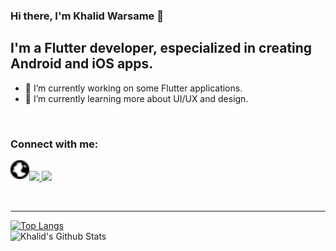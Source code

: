 ### Hi there, I'm Khalid Warsame 👋

## I'm a Flutter developer, especialized in creating Android and iOS apps.
- 🔭 I’m currently working on some Flutter applications.
- 🌱 I’m currently learning more about UI/UX  and design.

<br />

### Connect with me:

<p >

  [<img align="left" alt="khalidwar.com" width="30px" src="https://raw.githubusercontent.com/iconic/open-iconic/master/svg/globe.svg" />][website]  
  <a href="https://twitter.com/RealKhalidWar">
      <img src="https://img.shields.io/badge/twitter-%231DA1F2.svg?&style=for-the-badge&logo=twitter&logoColor=white" /> 
  <a href="https://www.linkedin.com/in/khalidwar/">
      <img src="https://img.shields.io/badge/linkedin-%230077B5.svg?&style=for-the-badge&logo=linkedin&logoColor=white" />

 </p>
 
<br />

---

[![Top Langs](https://github-readme-stats.vercel.app/api/top-langs/?username=KhalidWar&layout=compact)](https://github.com/anuraghazra/github-readme-stats)
<br />
<img alt="Khalid's Github Stats" src="https://github-readme-stats.vercel.app/api?username=KhalidWar&show_icons=true&count_private=true" />  



[website]: https://khalidwar.com 
[twitter]: https://twitter.com/RealKhalidWar 
[linkedin]: https://linkedin.com/in/KhalidWar
